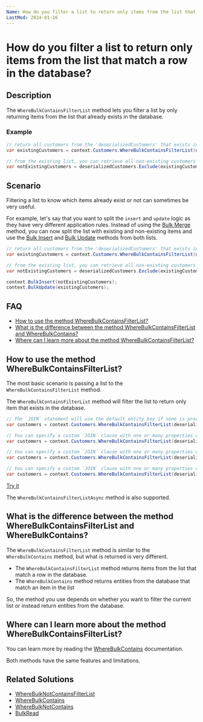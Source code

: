 ```yaml
---
Name: How do you filter a list to return only items from the list that match a row in the database?
LastMod: 2024-01-16
---
```


# How do you filter a list to return only items from the list that match a row in the database?

## Description

The `WhereBulkContainsFilterList` method lets you filter a list by only returning items from the list that already exists in the database.

### Example

```csharp
// return all customers from the 'deserializedCustomers' that exists in the database
var existingCustomers = context.Customers.WhereBulkContainsFilterList(deserializedCustomers).ToList();

// from the existing list, you can retrieve all non-existing customers by excluding existing ones without fetching the database this time.
var notExistingCustomers = deserializedCustomers.Exclude(existingCustomer);
```

## Scenario

Filtering a list to know which items already exist or not can sometimes be very useful.

For example, let's say that you want to split the `insert` and `update` logic as they have very different application rules. Instead of using the [Bulk Merge](/bulk-merge) method, you can now split the list with existing and non-existing items and use the [Bulk Insert](/bulk-insert) and [Bulk Update](/bulk-update) methods from both lists.

```csharp
// return all customers from the 'deserializedCustomers' that exists in the database
var existingCustomers = context.Customers.WhereBulkContainsFilterList(deserializedCustomers).ToList();

// from the existing list, you can retrieve all non-existing customers by excluding them without fetching the database this time.
var notExistingCustomers = deserializedCustomers.Exclude(existingCustomer);

context.BulkInsert(notExistingCustomers);
context.BulkUpdate(existingCustomers);
```

## FAQ

- [How to use the method WhereBulkContainsFilterList?](#how-to-use-the-method-wherebulkcontainsfilterlist)
- [What is the difference between the method WhereBulkContainsFilterList and WhereBulkContains?](#what-is-the-difference-between-the-method-wherebulkcontainsfilterlist-and-wherebulkcontains)
- [Where can I learn more about the method WhereBulkContainsFilterList?](#where-can-i-learn-more-about-the-method-wherebulkcontainsfilterlist)

## How to use the method WhereBulkContainsFilterList?

The most basic scenario is passing a list to the `WhereBulkContainsFilterList` method.

The `WhereBulkContainsFilterList` method will filter the list to return only item that exists in the database.

```csharp
// The `JOIN` statement will use the default entity key if none is provided (CustomerID)
var customers = context.Customers.WhereBulkContainsFilterList(deserializedCustomers);

// You can specify a custom `JOIN` clause with one or many properties using a `Lambda Expression`
var customers = context.Customers.WhereBulkContainsFilterList(deserializedCustomers, x => x.Code);

// You can specify a custom `JOIN` clause with one or many properties using a `List<string>`
var customers = context.Customers.WhereBulkContainsFilterList(deserializedCustomers, new List<string> { "Code" });

// You can specify a custom `JOIN` clause with one or many properties using a `params string[]`
var customers = context.Customers.WhereBulkContainsFilterList(deserializedCustomers, "Code");
```

[Try it](https://dotnetfiddle.net/Dg2FUC)

The `WhereBulkContainsFilterListAsync` method is also supported.

## What is the difference between the method WhereBulkContainsFilterList and WhereBulkContains?

The `WhereBulkContainsFilterList` method is similar to the `WhereBulkContains` method, but what is returned is very different.

- The `WhereBulkContainsFilterList` method returns items from the list that match a row in the database.
- The `WhereBulkContains` method returns entities from the database that match an item in the list

So, the method you use depends on whether you want to filter the current list or instead return entities from the database.

## Where can I learn more about the method WhereBulkContainsFilterList?

You can learn more by reading the [WhereBulkContains](/where-bulk-contains) documentation.

Both methods have the same features and limitations.

## Related Solutions

- [WhereBulkNotContainsFilterList](/where-bulk-not-contains-filter-list)
- [WhereBulkContains](/where-bulk-contains)
- [WhereBulkNotContains](/where-bulk-not-contains)
- [BulkRead](/bulk-read)